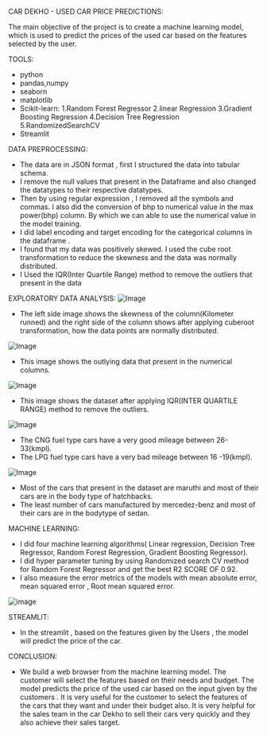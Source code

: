 CAR DEKHO - USED CAR PRICE PREDICTIONS:

The main objective of the project is to create a machine learning model, which is used to predict the prices of the used car based on the features selected by the user.

TOOLS:

* python
* pandas,numpy
* seaborn
* matplotlib
* Scikit-learn: 1.Random Forest Regressor 2.linear Regression 3.Gradient Boosting Regression 4.Decision Tree Regression 5.RandomizedSearchCV
* Streamlit

  
DATA PREPROCESSING: 
* The data are in JSON format , first I structured the data into tabular schema.
* I remove the null values that present in the Dataframe and also changed the datatypes to their respective datatypes.
* Then by using regular expression , I removed all the symbols and commas. I also did the conversion of bhp to numerical value in the max power(bhp) column. By which we can
 able to use the numerical value in the model training.
* I did label encoding and target encoding for the categorical columns in the dataframe .
* I found that my data was positively skewed. I used the cube root transformation to reduce the skewness and the data was normally distributed.
* I Used the IQR(Inter Quartile Range) method to remove the outliers that present in the data

EXPLORATORY DATA ANALYSIS:
![Image](https://github.com/user-attachments/assets/7c9c9aa2-f686-46ba-afdb-46d7555a62fe)
* The left side image shows the skewness of the column(Kilometer runned) and the right side of the column shows after applying cuberoot transformation, how the data points are normally distributed.


![Image](https://github.com/user-attachments/assets/d82826b6-896c-4560-9380-f29cb353c633)
* This image shows the outlying data that present in the numerical columns.


![Image](https://github.com/user-attachments/assets/d2c293e7-ac11-4d6f-880d-71104e8979ca)  
* This image shows the dataset after applying IQR(INTER QUARTILE RANGE) method to remove the outliers.

![Image](https://github.com/user-attachments/assets/a349d771-cd9e-4a02-a3d5-6522d7b7a3f8)
* The CNG fuel type cars have a very good mileage between  26-33(kmpl).
* The LPG fuel type cars have a very bad mileage between  16 -19(kmpl).

![Image](https://github.com/user-attachments/assets/b1ddd3c2-f0b1-4c39-aa7b-cfdfa7dfeb75)
* Most of the cars that present in the dataset are maruthi  and most of their cars are in the body type of hatchbacks.
* The least number of cars manufactured by mercedez-benz and most of their cars are in the bodytype of sedan.

MACHINE LEARNING:

* I did four machine learning algorithms( Linear regression, Decision Tree Regressor, Random Forest Regression, Gradient Boosting Regressor).
* I did hyper parameter tuning by using Randomized search CV method for Random Forest Regressor and get the best R2 SCORE OF 0.92.
* I also measure the error metrics of the models with mean absolute error, mean squared error , Root mean squared error.

![image](https://github.com/user-attachments/assets/85d6afc7-8d97-439a-80be-4894d701a10f)

STREAMLIT:
* In the streamlit , based on the features given by the Users , the model will predict the price of the car.

CONCLUSION:
* We build a web browser from the machine learning model. The  customer will select  the features  based on their needs and budget. The model predicts the price of the used car based on the input given by the customers . It is very useful for the customer to select the features of the cars that they want and under their budget also. It is very helpful for the sales team in the car Dekho to sell their cars very  quickly and they also achieve their sales target.


  










